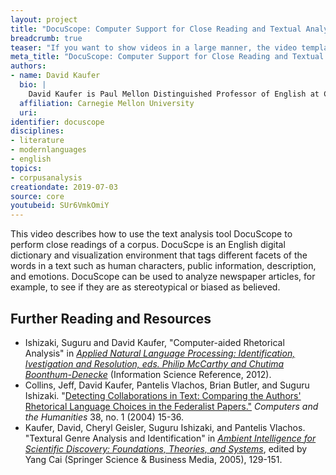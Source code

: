 ```yaml
---
layout: project
title: "DocuScope: Computer Support for Close Reading and Textual Analysis in the Digital Humanities"
breadcrumb: true
teaser: "If you want to show videos in a large manner, the video template is the right choice."
meta_title: "DocuScope: Computer Support for Close Reading and Textual Analysis in the Digital Humanities"
authors: 
- name: David Kaufer
  bio: |
    David Kaufer is Paul Mellon Distinguished Professor of English at Carnegie Mellon. His research interests are rhetorical theory, theories of language, writing, and writing education in the humanities and STEM areas.
  affiliation: Carnegie Mellon University
  uri:
identifier: docuscope
disciplines: 
- literature
- modernlanguages
- english
topics:
- corpusanalysis
creationdate: 2019-07-03
source: core
youtubeid: SUr6VmkOmiY
---
```



This video describes how to use the text analysis tool DocuScope to perform close readings of a corpus. DocuScpe is an English digital dictionary and visualization environment that tags different facets of the words in a text such as human characters, public information, description, and emotions. DocuScope can be used to analyze newspaper articles, for example, to see if they are as stereotypical or biased as believed. 

## Further Reading and Resources

  - Ishizaki, Suguru and David Kaufer, "Computer-aided Rhetorical Analysis" in [*Applied Natural Language Processing: Identification, Ivestigation and Resolution, eds. Philip McCarthy and Chutima Boonthum-Denecke*](https://books.google.com/books?id=POE3pwAACAAJ&dq=Applied+Natural+Language+Processing:+Identification,+Investigation+and+Resolution&hl=en&sa=X&ved=0ahUKEwi0lsyKh6vjAhVQiOAKHXi-CfUQ6AEIKjAA) (Information Science Reference, 2012).
  - Collins, Jeff, David Kaufer, Pantelis Vlachos, Brian Butler, and Suguru Ishizaki. "[Detecting Collaborations in Text: Comparing the Authors' Rhetorical Language Choices in the Federalist Papers."](http://www.jstor.org/stable/30204923) *Computers and the Humanities* 38, no. 1 (2004) 15-36. 
  - Kaufer, David, Cheryl Geisler, Suguru Ishizaki, and Pantelis Vlachos. "Textural Genre Analysis and Identification" in [*Ambient Intelligence for Scientific Discovery: Foundations, Theories, and Systems*](https://books.google.com/books?id=5SK_lVf6HfEC&dq=Y.+Cai+(Ed.):+Ambient+Intelligence+for+Scientific+Discovery,&source=gbs_navlinks_s), edited by Yang Cai (Springer Science & Business Media, 2005), 129-151.
